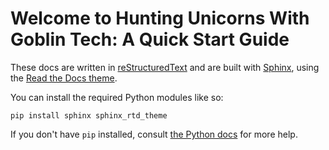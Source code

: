 # Welcome to Hunting Unicorns With Goblin Tech: A Quick Start Guide

These docs are written in [reStructuredText](http://sphinx-doc.org/rest.html) and are built with [Sphinx](http://www.sphinx-doc.org/), using the [Read the Docs theme](https://github.com/snide/sphinx_rtd_theme).

You can install the required Python modules like so:

```
pip install sphinx sphinx_rtd_theme
```

If you don't have `pip` installed, consult [the Python docs](https://packaging.python.org/installing/) for more help.
